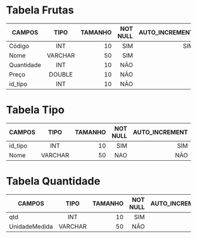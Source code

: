 # Tabela Frutas
| CAMPOS        |     TIPO      |TAMANHO|NOT NULL|AUTO_INCREMENT  | Primary Key 
| ------------- |:-------------:| -----:|--------:|------:        |  -------------:
| Código        | INT           | 10    |SIM      |SIM            |SIM
| Nome          | VARCHAR       | 50    |SIM      |               |NÃO
| Quantidade    | INT           | 10    |NÃO      |               |NÃO
| Preço         | DOUBLE        | 10    |NÃO      |               |NÃO
| id_tipo       | INT           | 10    |NÃO      |               |NÃO


# Tabela Tipo

| CAMPOS       |    TIPO        | TAMANHO  | NOT NULL |    AUTO_INCREMENT    | PRIMARY KEY
| ------------- |:-------------:| -----:|--------:|------:        |  -------------:
| id_tipo       | INT           | 10    | SIM     |      SIM      |   SIM     |    
| Nome          | VARCHAR       | 50    |NAO      |NÃO            | NÃO        |


# Tabela Quantidade
| CAMPOS        |     TIPO      |TAMANHO|NOT NULL|AUTO_INCREMENT  | Primary Key 
| ------------- |:-------------:| -----:|--------:|------:        |  -------------:
| qtd           | INT           | 10    | SIM     | SIM           | SIM         |
|UnidadeMedida  | VARCHAR       | 50    | NÃO     | NÃO|          | NÃO          |

